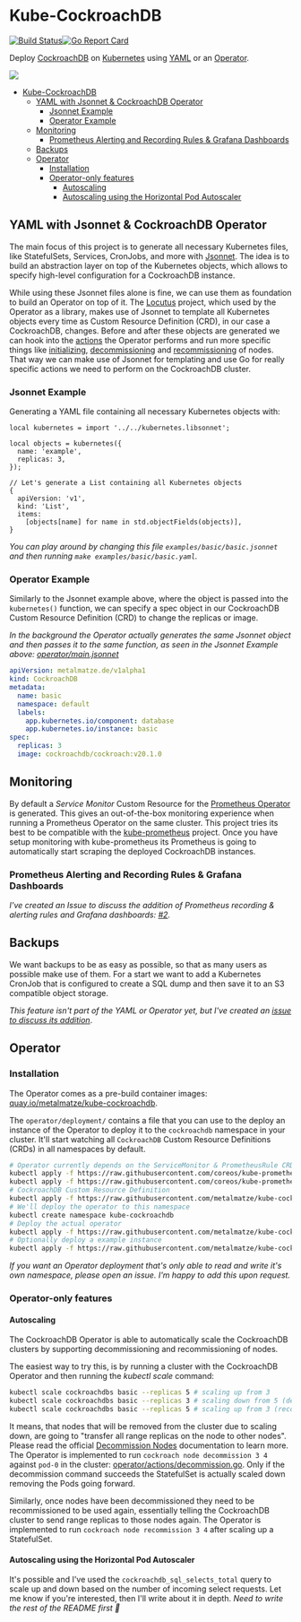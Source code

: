 # Kube-CockroachDB
[![Build Status](https://cloud.drone.io/api/badges/metalmatze/kube-cockroachdb/status.svg)](https://cloud.drone.io/metalmatze/kube-cockroachdb)[![Go Report Card](https://goreportcard.com/badge/github.com/metalmatze/kube-cockroachdb)](https://goreportcard.com/report/github.com/metalmatze/kube-cockroachdb)

Deploy [CockroachDB](https://www.cockroachlabs.com/product/) on [Kubernetes](https://kubernetes.io/) using [YAML](https://yaml.org/) or an [Operator](https://coreos.com/blog/introducing-operators.html).

![](screenshot.png)

<!--ts-->

   * [Kube-CockroachDB](#kube-cockroachdb)
      * [YAML with Jsonnet &amp; CockroachDB Operator](#yaml-with-jsonnet--cockroachdb-operator)
         * [Jsonnet Example](#jsonnet-example)
         * [Operator Example](#operator-example)
      * [Monitoring](#monitoring)
         * [Prometheus Alerting and Recording Rules &amp; Grafana Dashboards](#prometheus-alerting-and-recording-rules--grafana-dashboards)
      * [Backups](#backups)
      * [Operator](#operator)
         * [Installation](#installation)
         * [Operator-only features](#operator-only-features)
            * [Autoscaling](#autoscaling)
            * [Autoscaling using the Horizontal Pod Autoscaler](#autoscaling-using-the-horizontal-pod-autoscaler)

<!-- Added by: metalmatze, at: Fri 29 May 2020 10:14:26 PM CEST -->

<!--te-->

## YAML with Jsonnet & CockroachDB Operator

The main focus of this project is to generate all necessary Kubernetes files, like StatefulSets, Services, CronJobs, and more with [Jsonnet](https://jsonnet.org).
The idea is to build an abstraction layer on top of the Kubernetes objects, which allows to specify high-level configuration for a CockroachDB instance.

While using these Jsonnet files alone is fine, we can use them as foundation to build an Operator on top of it. The [Locutus](https://github.com/brancz/locutus) project, which used by the Operator as a library, makes use of Jsonnet to template all Kubernetes objects every time as Custom Resource Definition (CRD), in our case a CockroachDB, changes. Before and after these objects are generated we can hook into the [actions](https://github.com/metalmatze/kube-cockroachdb/tree/master/operator/actions) the Operator performs and run more specific things like [initializing](https://github.com/metalmatze/kube-cockroachdb/blob/master/operator/actions/initialize.go), [decommissioning](https://github.com/metalmatze/kube-cockroachdb/blob/master/operator/actions/decommission.go) and [recommissioning](https://github.com/metalmatze/kube-cockroachdb/blob/master/operator/actions/recommission.go) of nodes.
That way we can make use of Jsonnet for templating and use Go for really specific actions we need to perform on the CockroachDB cluster.

### Jsonnet Example

Generating a YAML file containing all necessary Kubernetes objects with:

[embedmd]:#(examples/basic/basic.jsonnet)
```jsonnet
local kubernetes = import '../../kubernetes.libsonnet';

local objects = kubernetes({
  name: 'example',
  replicas: 3,
});

// Let's generate a List containing all Kubernetes objects
{
  apiVersion: 'v1',
  kind: 'List',
  items:
    [objects[name] for name in std.objectFields(objects)],
}
```

*You can play around by changing this file `examples/basic/basic.jsonnet` and then running `make examples/basic/basic.yaml`.*

### Operator Example

Similarly to the Jsonnet example above, where the object is passed into the `kubernetes()` function, we can specify a spec object in our
CockroachDB Custom Resource Definition (CRD) to change the replicas or image.

*In the background the Operator actually generates the same Jsonnet object and then passes it to the same function, as seen in the Jsonnet Example above: [operator/main.jsonnet](https://github.com/metalmatze/kube-cockroachdb/blob/aeb623c601ed78f1e48421b77c68f73c51180d0c/operator/main.jsonnet#L20-L31)*

[embedmd]:#(operator/examples/basic.yaml)
```yaml
apiVersion: metalmatze.de/v1alpha1
kind: CockroachDB
metadata:
  name: basic
  namespace: default
  labels:
    app.kubernetes.io/component: database
    app.kubernetes.io/instance: basic
spec:
  replicas: 3
  image: cockroachdb/cockroach:v20.1.0
```

## Monitoring

By default a *Service Monitor* Custom Resource for the [Prometheus Operator](https://github.com/coreos/prometheus-operator) is generated. This gives an out-of-the-box monitoring experience when running a Prometheus Operator on the same cluster.
This project tries its best to be compatible with the [kube-prometheus](https://github.com/coreos/kube-prometheus/) project. Once you have setup monitoring with kube-prometheus its Prometheus is going to automatically start scraping the deployed CockroachDB instances.

### Prometheus Alerting and Recording Rules & Grafana Dashboards

*I've created an Issue to discuss the addition of Prometheus recording & alerting rules and Grafana dashboards: [#2](https://github.com/metalmatze/kube-cockroachdb/issues/2).*

## Backups

We want backups to be as easy as possible, so that as many users as possible make use of them.
For a start we want to add a Kubernetes CronJob that is configured to create a SQL dump and then save it to an S3 compatible object storage.

*This feature isn't part of the YAML or Operator yet, but I've created an [issue to discuss its addition](https://github.com/metalmatze/kube-cockroachdb/issues/1)*.

## Operator

### Installation

The Operator comes as a pre-build container images: [quay.io/metalmatze/kube-cockroachdb](https://quay.io/metalmatze/kube-cockroachdb).

The `operator/deployment/` contains a file that you can use to the deploy an instance of the Operator to deploy it to the `cockroachdb` namespace in your cluster. It'll start watching all `CockroachDB` Custom Resource Definitions (CRDs) in all namespaces by default.

```bash
# Operator currently depends on the ServiceMonitor & PrometheusRule CRD
kubectl apply -f https://raw.githubusercontent.com/coreos/kube-prometheus/master/manifests/setup/prometheus-operator-0servicemonitorCustomResourceDefinition.yaml
kubectl apply -f https://raw.githubusercontent.com/coreos/kube-prometheus/master/manifests/setup/prometheus-operator-0prometheusruleCustomResourceDefinition.yaml
# CockroachDB Custom Resource Definition
kubectl apply -f https://raw.githubusercontent.com/metalmatze/kube-cockroachdb/master/operator/metalmatze.de_cockroachdbs.yaml
# We'll deploy the operator to this namespace
kubectl create namespace kube-cockroachdb
# Deploy the actual operator
kubectl apply -f https://raw.githubusercontent.com/metalmatze/kube-cockroachdb/master/operator/deployment.yaml
# Optionally deploy a example instance
kubectl apply -f https://raw.githubusercontent.com/metalmatze/kube-cockroachdb/master/operator/examples/basic.yaml
```

*If you want an Operator deployment that's only able to read and write it's own namespace, please open an issue. I'm happy to add this upon request.*

### Operator-only features

#### Autoscaling

The CockroachDB Operator is able to automatically scale the CockroachDB clusters by supporting decommissioning and recommissioning of nodes.

The easiest way to try this, is by running a cluster with the CockroachDB Operator and then running the *kubectl scale* command:

```bash
kubectl scale cockroachdbs basic --replicas 5 # scaling up from 3
kubectl scale cockroachdbs basic --replicas 3 # scaling down from 5 (decommission of pod 3 and 4)
kubectl scale cockroachdbs basic --replicas 5 # scaling up from 3 (recommission of pod 3 and 4, due earlier decommission)
```

It means, that nodes that will be removed from the cluster due to scaling down, are going to "transfer all range replicas on the node to other nodes". Please read the official [Decommission Nodes](https://www.cockroachlabs.com/docs/stable/remove-nodes.html) documentation to learn more. The Operator is implemented to run `cockroach node decommission 3 4` against `pod-0` in the cluster: [operator/actions/decommission.go](https://github.com/metalmatze/kube-cockroachdb/blob/master/operator/actions/decommission.go). Only if the decommission command succeeds the StatefulSet is actually scaled down removing the Pods going forward.

Similarly, once nodes have been decommissioned they need to be recommissioned to be used again, essentially telling the CockroachDB cluster to send range replicas to those nodes again. The Operator is implemented to run `cockroach node recommission 3 4` after scaling up a StatefulSet.

#### Autoscaling using the Horizontal Pod Autoscaler

It's possible and I've used the `cockroachdb_sql_selects_total` query to scale up and down based on the number of incoming select requests. Let me know if you're interested, then I'll write about it in depth. *Need to write the rest of the README first :slightly_smiling_face:*
